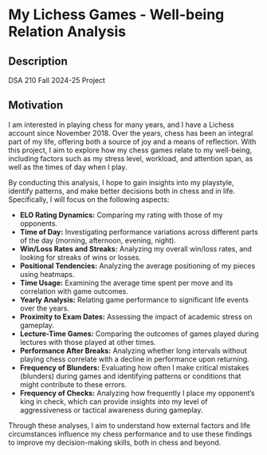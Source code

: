 # My Lichess Games - Well-being Relation Analysis

## Description

DSA 210 Fall 2024-25 Project

## Motivation

I am interested in playing chess for many years, and I have a Lichess account since November 2018. Over the years, chess has been an integral part of my life, offering both a source of joy and a means of reflection. With this project, I aim to explore how my chess games relate to my well-being, including factors such as my stress level, workload, and attention span, as well as the times of day when I play.

By conducting this analysis, I hope to gain insights into my playstyle, identify patterns, and make better decisions both in chess and in life. Specifically, I will focus on the following aspects:

- **ELO Rating Dynamics:** Comparing my rating with those of my opponents.
- **Time of Day:** Investigating performance variations across different parts of the day (morning, afternoon, evening, night).
- **Win/Loss Rates and Streaks:** Analyzing my overall win/loss rates, and looking for streaks of wins or losses.
- **Positional Tendencies:** Analyzing the average positioning of my pieces using heatmaps.
- **Time Usage:** Examining the average time spent per move and its correlation with game outcomes.
- **Yearly Analysis:** Relating game performance to significant life events over the years.
- **Proximity to Exam Dates:** Assessing the impact of academic stress on gameplay.
- **Lecture-Time Games:** Comparing the outcomes of games played during lectures with those played at other times.
- **Performance After Breaks:** Analyzing whether long intervals without playing chess correlate with a decline in performance upon returning.
- **Frequency of Blunders:** Evaluating how often I make critical mistakes (blunders) during games and identifying patterns or conditions that might contribute to these errors.
- **Frequency of Checks:** Analyzing how frequently I place my opponent’s king in check, which can provide insights into my level of aggressiveness or tactical awareness during gameplay.

Through these analyses, I aim to understand how external factors and life circumstances influence my chess performance and to use these findings to improve my decision-making skills, both in chess and beyond.

